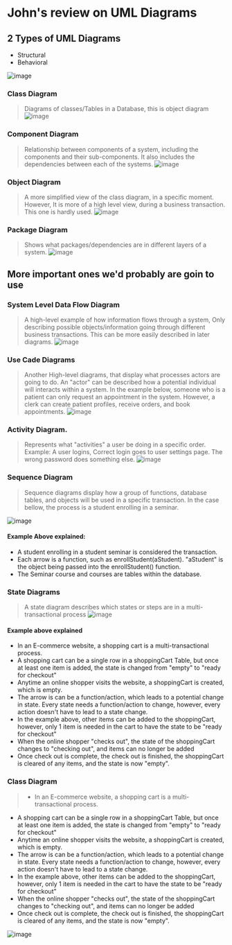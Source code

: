 # John's review on UML Diagrams


## 2 Types of UML Diagrams
 - Structural
 - Behavioral
 
![image](https://user-images.githubusercontent.com/22464805/198877113-dda5c3db-4f94-4ae8-9bda-ef5a4c0e9d7c.png)

### Class Diagram
> Diagrams of classes/Tables in a Database, this is object diagram
![image](https://user-images.githubusercontent.com/22464805/198877180-beea3743-8f6a-4665-af50-b6e77d754ea1.png)

### Component Diagram
>  Relationship between components of a system, including the components and their sub-components. It also includes the dependencies between each of the systems.
![image](https://user-images.githubusercontent.com/22464805/198877219-ff884e60-1c19-4a21-ae46-ba7b0df0cd69.png)

### Object Diagram
> A more simplified view of the class diagram, in a specific moment. However,  It is more of a high level view, during a business transaction. This one is hardly used.
![image](https://user-images.githubusercontent.com/22464805/198877293-3500b762-706d-45ff-bdb4-07a10783c9ae.png)

### Package Diagram
> Shows what packages/dependencies are in different layers of a system.
![image](https://user-images.githubusercontent.com/22464805/198877425-3ecd506d-6879-4224-b1ad-6cee346409d8.png)


## More important ones we'd probably are goin to use

### System Level Data Flow Diagram
>  A high-level example of how information flows through a system, Only describing possible objects/information going through different business transactions. This can be more easily described in later diagrams.
![image](https://user-images.githubusercontent.com/22464805/198877597-5e800234-59ad-44f1-997f-4cbf486f6e95.png)

### Use Cade Diagrams
> Another High-level diagrams, that display what processes actors are going to do. An "actor" can be described how a potential individual will interacts within a system. In the example below, someone who is a patient can only request an appointment in the system. However, a clerk can create patient profiles, receive orders, and book appointments.
![image](https://user-images.githubusercontent.com/22464805/198877947-6812c17f-cff4-4f87-b819-3d7dcac2cb27.png)

### Activity Diagram.
> Represents what "activities" a user be doing in a specific order. Example: A user logins, Correct login goes to user settings page. The wrong password does something else.
![image](https://user-images.githubusercontent.com/22464805/198878143-5c6fcd1f-096a-42f6-8ffe-da16df8cde06.png)

### Sequence Diagram
> Sequence diagrams display how a group of functions, database tables, and objects will be used in a specific transaction. In the case bellow, the process is a student enrolling in a seminar.  

![image](https://user-images.githubusercontent.com/22464805/198878507-c2bf3c3e-6bec-40bf-9781-5f972eee316c.png)
#### Example Above explained: 
 - A student enrolling in a student seminar is considered the transaction.
 - Each arrow is a function, such as enrollStudent(aStudent). "aStudent" is the object being passed into the enrollStudent() function. 
 - The Seminar course and courses are tables within the database.



### State Diagrams
 > A state diagram describes which states or steps are in a multi-transactional process
 ![image](https://user-images.githubusercontent.com/22464805/198879005-eddfa049-08e2-40cc-8709-a60d92338fea.png)

#### Example above explained
 - In an E-commerce website, a shopping cart is a multi-transactional process.
 - A shopping cart can be a single row in a shoppingCart Table, but once at least one item is added, the state is changed from "empty" to "ready for checkout"
 - Anytime an online shopper visits the website, a shoppingCart is created, which is empty.
 - The arrow is can be a function/action, which leads to a potential change in state. Every state needs a function/action to change, however, every action doesn't have to lead to a state change. 
 - In the example above, other items can be added to the shoppingCart, however, only 1 item is needed in the cart to have the state to be "ready for checkout"
 - When the online shopper "checks out", the state of the shoppingCart changes to "checking out", and items can no longer be added
 - Once check out is complete, the check out is finished, the shoppingCart is cleared of any items, and the state is now "empty".
 
### Class Diagram
> - In an E-commerce website, a shopping cart is a multi-transactional process.
 - A shopping cart can be a single row in a shoppingCart Table, but once at least one item is added, the state is changed from "empty" to "ready for checkout"
 - Anytime an online shopper visits the website, a shoppingCart is created, which is empty.
 - The arrow is can be a function/action, which leads to a potential change in state. Every state needs a function/action to change, however, every action doesn't have to lead to a state change. 
 - In the example above, other items can be added to the shoppingCart, however, only 1 item is needed in the cart to have the state to be "ready for checkout"
 - When the online shopper "checks out", the state of the shoppingCart changes to "checking out", and items can no longer be added
 - Once check out is complete, the check out is finished, the shoppingCart is cleared of any items, and the state is now "empty".

![image](https://user-images.githubusercontent.com/22464805/198879395-cc16e367-f76a-4aee-956c-d7a4b2aac70b.png)
